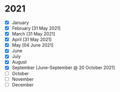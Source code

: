 # 2021
- [x] January
- [x] February [31 May 2021]
- [x] March [31 May 2021]
- [x] April [31 May 2021]
- [x] May [04 June 2021]
- [x] June
- [x] July
- [x] August
- [x] September [June-September @ 20 October 2021]
- [ ] October
- [ ] November
- [ ] December

